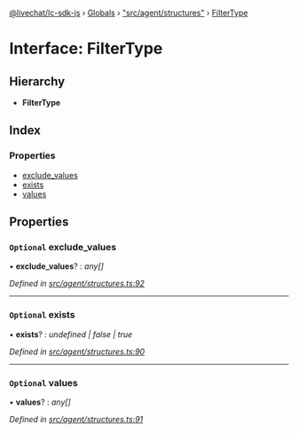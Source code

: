 [@livechat/lc-sdk-js](../README.md) › [Globals](../globals.md) › ["src/agent/structures"](../modules/_src_agent_structures_.md) › [FilterType](_src_agent_structures_.filtertype.md)

# Interface: FilterType

## Hierarchy

* **FilterType**

## Index

### Properties

* [exclude_values](_src_agent_structures_.filtertype.md#optional-exclude_values)
* [exists](_src_agent_structures_.filtertype.md#optional-exists)
* [values](_src_agent_structures_.filtertype.md#optional-values)

## Properties

### `Optional` exclude_values

• **exclude_values**? : *any[]*

*Defined in [src/agent/structures.ts:92](https://github.com/livechat/lc-sdk-js/blob/e25bbbb/src/agent/structures.ts#L92)*

___

### `Optional` exists

• **exists**? : *undefined | false | true*

*Defined in [src/agent/structures.ts:90](https://github.com/livechat/lc-sdk-js/blob/e25bbbb/src/agent/structures.ts#L90)*

___

### `Optional` values

• **values**? : *any[]*

*Defined in [src/agent/structures.ts:91](https://github.com/livechat/lc-sdk-js/blob/e25bbbb/src/agent/structures.ts#L91)*
